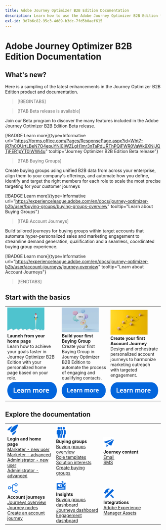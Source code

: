 ```yaml
---
title: Adobe Journey Optimizer B2B Edition Documentation
description: Learn how to use the Adobe Journey Optimizer B2B Edition features.
exl-id: 3d7b6c82-95c3-4d89-b3dc-7fd5b0aef615
---
```

# Adobe Journey Optimizer B2B Edition Documentation

## What's new?

Here is a sampling of the latest enhancements in the Journey Optimizer B2B Edition product and documentation. 

<!-- For a comprehensive list of features, improvements, and fixes, check out the detailed < Release Notes >. Stay up-to-date with the latest changes in our documentation by visiting the , < documentation updates page >. -->

>[!BEGINTABS]

>[!TAB Beta release is available]

Join our Beta program to discover the many features included in the Adobe Journey Optimizer B2B Edition Beta release.

[!BADGE Learn more]{type=Informative url="https://forms.office.com/Pages/ResponsePage.aspx?id=Wht7-jR7h0OUrtLBeN7O4epuYNI0IWZLgH1mr3nTaPdURThPQjFWR0VaWk9XNjJQTjFER1pYT0lWWi4u" tooltip="Journey Optimizer B2B Edition Beta release"}

>[!TAB Buying Groups]

Create buying groups using unified B2B data from across your enterprise, align them to your company's offerings, and automate how you define, identify and target the right members for each role to scale the most precise targeting for your customer journeys

[!BADGE Learn more]{type=Informative url="https://experienceleague.adobe.com/en/docs/journey-optimizer-b2b/user/buying-groups/buying-groups-overview" tooltip="Learn about Buying Groups"}

>[!TAB Account Journeys]

Build tailored journeys for buying groups within target accounts that automate hyper-personalized sales and marketing engagement to streamline demand generation, qualification and a seamless, coordinated buying group experience. 

[!BADGE Learn more]{type=Informative url="https://experienceleague.adobe.com/en/docs/journey-optimizer-b2b/user/account-journeys/journey-overview" tooltip="Learn about Account Journeys"}

>[!ENDTABS]

## Start with the basics

<table style="table-layout:fixed">
  <tr style="border: 0;">
    <td>
    <a href="home-page.md"><img width="120px" src="./assets/launch.png"></a>
    <div><strong>Launch from your home page</strong><br/>Learn how to achieve your goals faster in Journey Optimizer B2B Edition with your personalized home page based on your role.</div>
    </td>
      <td>
    <a href="buying-groups/buying-groups-overview.md"><img width="120px" src="./assets/communication.png"></a>
    <div><strong>Build your first Buying Group</strong><br/>Create your  first Buying Group in Journey Optimizer B2B Edition to automate the process of engaging and qualifying contacts.</div>
    </td>
    <td>
    <a href="journeys/journey-overview.md"><img width="120px" src="./assets/flow.png"></a>
    <div><strong>Create your first Account Journey</strong><br/>Design and orchestrate personalized account journeys to harmonize marketing outreach with targeted engagement. 
    </div>
    </td>
  </tr>
  <tr style="border: 0;">
    <td align="center"><a href="home-page.md"><img src="../assets/learn-more.svg"></a></td>
    <td align="center"><a href="buying-groups/buying-groups-overview.md"><img src="../assets/learn-more.svg"></a></td>
    <td align="center"><a href="journeys/journey-overview.md"><img src="../assets/learn-more.svg"></a></td>
    </tr>
</table>

## Explore the documentation

<table style="table-layout:auto">
  <tr style="border: 0;">
    <td>
      <img src="../assets/do-not-localize/icon-quick-start.svg" width="35px"><br/>
      <strong>Login and home page</strong><br/><a href="home-page.md#marketer---new-user">Marketer - new user</a><br/><a href="home-page.md#marketer---advanced-user">Marketer - advanced</a> <br/><a href="home-page.md#administrator---new-user">Administrator - new user</a> <br/><a href="home-page.md#administrator---advanced-user">Administrator - advanced</a>
    </td>
    <!--
    <td>
      <img src="../assets/do-not-localize/icon-configure.svg" width="35px"><br/>
      <strong>Configuration<br/>administration</strong><br/><a href="using/configuration/channel-surfaces.md">Channel surfaces</a> - <a href="using/configuration/about-data-sources-events-actions.md">Configure journeys</a>  - <a href="using/administration/permissions-overview.md">Access control</a> - <a href="using/administration/sandboxes.md">Sandboxes management</a>
    </td> -->
    <td>
      <img src="../assets/do-not-localize/icon_audience.svg" width="35px"><br/>
      <strong>Buying groups</strong><br/><a href="./buying-groups/buying-groups-overview.md">Buying groups overview</a><br/><a href="./buying-groups/buying-groups-role-templates.md">Role templates</a><br/><a href="./buying-groups/solution-interests.md">Solution interests</a><br/><a href="./buying-groups/buying-groups-create.md">Create buying groups</a>
    </td>
    <td>
      <img src="../assets/do-not-localize/icon-campaign.svg" width="35px"><br/>
      <strong>Journey content</strong><br/><a href="./content/email-authoring.md">Email</a><br/><a href="./content/sms-authoring.md">SMS</a>
    </td>
  </tr>
  <tr style="border: 0;">
        <td>
      <img src="../assets/do-not-localize/icon-journey.svg" width="35px"><br/>
      <strong>Account journeys</strong><br/><a href="./journeys/journey-overview.md">Journeys overview</a><br/><a href="./journeys/journey-nodes.md">Journey nodes</a><br/><a href="./journeys/journey-overview.md#create-an-account-journey">Create an account journey</a>
    </td>
    <td>
      <img src="../assets/do-not-localize/icon-offer.svg" width="35px"><br/>
      <strong>Insights</strong><br/><a href="./dashboards/buying-groups-dashboard.md">Buying groups dashboard</a><br/><a href="./dashboards/journeys-dashboard.md">Journeys dashboard</a><br/><a href="./dashboards/engagement-dashboard.md">Engagement dashboard</a>
    </td>
    <td>
      <img src="../assets/do-not-localize/icon-configure.svg" width="35px"><br/>
      <strong>Integrations</strong><br/><a href="./integrations/experience-manager-assets-integration.md">Adobe Experience Manager Assets</a>
    </td>
  </tr>
</table>

<!-- 

## Additional resources

<table style="table-layout:fixed"><tr style="border: 0;">
<td><strong>Adobe Journey Optimizer</strong><br/>
<a href="https://experienceleague.adobe.com/docs/journey-optimizer-learn/tutorials/overview.html" target="_blank">Tutorials</a> - <a href="https://helpx.adobe.com/legal/product-descriptions/adobe-journey-optimizer.html" target="_blank">Product description</a> - <a href="https://www.adobe.com/content/dam/cc/en/security/pdfs/AJO_SecurityOverview.pdf" target="_blank">Security overview (PDF)</a> - <a href="https://developer.adobe.com/journey-optimizer-apis/" target="_blank">APIs reference</a> - <a href="https://experienceleague.adobe.com/tools/ajo-schemas/schema-dictionary.html" target="_blank">Journey Optimizer Schema Dictionary</a>

</td>
<td><strong>Adobe Experience Platform</strong><br/>
<a href="https://experienceleague.adobe.com/docs/experience-platform/landing/home.html" target="_blank">Documentation</a> - <a href="https://www.adobe.com/experience-platform/documentation-and-developer-resources.html" target="_blank">Developers resources</a>
</td>
</tr></table> -->
